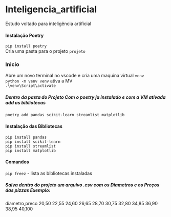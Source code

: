 # Inteligencia_artificial
Estudo voltado para inteligência artificial

#### Instalação Poetry <br>

`pip install poetry`<br>
Cria uma pasta para o projeto `projeto`<br>


### Inicio
Abre um novo terminal no vscode e cria uma maquina virtual `venv`<br>
`python -m venv venv` ativa a MV <br>
`.\venv\Script\activate`<br>

##### Dentro da pasta do Projeto Com o poetry ja instalado e com a VM ativada add as bibliotecas
`poetry add pandas scikit-learn streamlist matplotlib`


#### Instalação das Bibliotecas
`pip install pandas`<br>
`pip install scikit-learn`<br>
`pip install streamlist`<br>
`pip install matplotlib`<br>


#### Comandos 
`pip freez` - lista as bibliotecas instaladas


##### Salva dentro do projeto um arquivo .csv com os Diametros e os Preços das pizzas Exemplo:
diametro,preco
20,50
22,55
24,60
26,65
28,70
30,75
32,80
34,85
36,90
38,95
40,100

